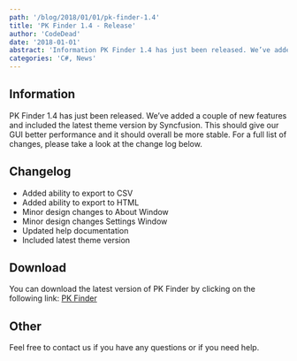 ```yaml
---
path: '/blog/2018/01/01/pk-finder-1.4'
title: 'PK Finder 1.4 - Release'
author: 'CodeDead'
date: '2018-01-01'
abstract: 'Information PK Finder 1.4 has just been released. We’ve added a couple of new features and included the latest theme version by Syncfusion. This should give our GUI better performance and it should overall be more stable. For a full list of changes, please take...'
categories: 'C#, News'
---
```


## Information

PK Finder 1.4 has just been released. We’ve added a couple of new features and included the latest theme version by Syncfusion. This should give our GUI better performance and it should overall be more stable. For a full list of changes, please take a look at the change log below.

## Changelog

- Added ability to export to CSV
- Added ability to export to HTML
- Minor design changes to About Window
- Minor design changes Settings Window
- Updated help documentation
- Included latest theme version

## Download

You can download the latest version of PK Finder by clicking on the following link:
<a href="/software/pk-finder">PK Finder</a>

## Other

Feel free to contact us if you have any questions or if you need help.
